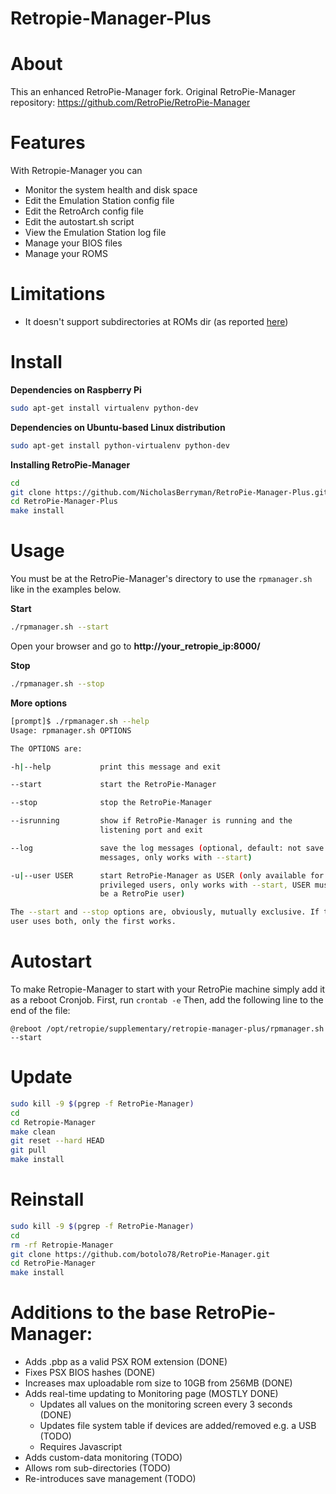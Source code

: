 
# Retropie-Manager-Plus
# About
This an enhanced RetroPie-Manager fork.
Original RetroPie-Manager repository: https://github.com/RetroPie/RetroPie-Manager

# Features
With Retropie-Manager you can
- Monitor the system health and disk space
- Edit the Emulation Station config file
- Edit the RetroArch config file
- Edit the autostart.sh script
- View the Emulation Station log file
- Manage your BIOS files
- Manage your ROMS

# Limitations
- It doesn't support subdirectories at ROMs dir (as reported [here](https://github.com/botolo78/RetroPie-Manager/issues/5))

# Install
**Dependencies on Raspberry Pi**

```sh
sudo apt-get install virtualenv python-dev
```

**Dependencies on Ubuntu-based Linux distribution**

```sh
sudo apt-get install python-virtualenv python-dev
```

**Installing RetroPie-Manager**
```sh
cd
git clone https://github.com/NicholasBerryman/RetroPie-Manager-Plus.git
cd RetroPie-Manager-Plus
make install
```

# Usage

You must be at the RetroPie-Manager's directory to use the `rpmanager.sh` like in the examples below.

**Start**
```sh
./rpmanager.sh --start
```
Open your browser and go to **http://your_retropie_ip:8000/**

**Stop**
```sh
./rpmanager.sh --stop
```

**More options**
```sh
[prompt]$ ./rpmanager.sh --help
Usage: rpmanager.sh OPTIONS

The OPTIONS are:

-h|--help           print this message and exit

--start             start the RetroPie-Manager

--stop              stop the RetroPie-Manager

--isrunning         show if RetroPie-Manager is running and the
                    listening port and exit

--log               save the log messages (optional, default: not save log
                    messages, only works with --start)

-u|--user USER      start RetroPie-Manager as USER (only available for
                    privileged users, only works with --start, USER must 
                    be a RetroPie user)

The --start and --stop options are, obviously, mutually exclusive. If the
user uses both, only the first works.

```


# Autostart
To make Retropie-Manager to start with your RetroPie machine simply add it as a reboot Cronjob.
First, run
```crontab -e```
Then, add the following line to the end of the file:
```
@reboot /opt/retropie/supplementary/retropie-manager-plus/rpmanager.sh --start
```
# Update
```sh
sudo kill -9 $(pgrep -f RetroPie-Manager)
cd 
cd Retropie-Manager
make clean
git reset --hard HEAD
git pull
make install
```

# Reinstall
```sh
sudo kill -9 $(pgrep -f RetroPie-Manager)
cd 
rm -rf Retropie-Manager
git clone https://github.com/botolo78/RetroPie-Manager.git
cd RetroPie-Manager
make install
```

# Additions to the base RetroPie-Manager:
- Adds .pbp as a valid PSX ROM extension (DONE)
- Fixes PSX BIOS hashes (DONE)
- Increases max uploadable rom size to 10GB from 256MB (DONE)
- Adds real-time updating to Monitoring page (MOSTLY DONE)
  * Updates all values on the monitoring screen every 3 seconds (DONE)
  * Updates file system table if devices are added/removed e.g. a USB (TODO)
  * Requires Javascript
- Adds custom-data monitoring (TODO)
- Allows rom sub-directories (TODO)
- Re-introduces save management (TODO)
